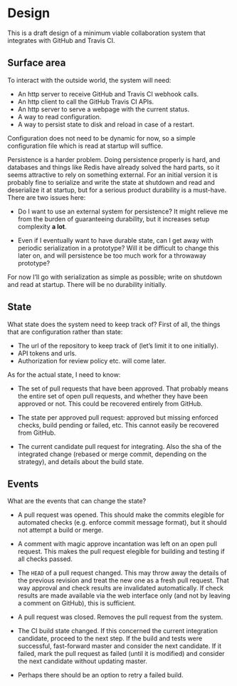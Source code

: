 # Design

This is a draft design of a minimum viable collaboration system that integrates
with GitHub and Travis CI.

## Surface area

To interact with the outside world, the system will need:

 * An http server to receive GitHub and Travis CI webhook calls.
 * An http client to call the GitHub Travis CI APIs.
 * An http server to serve a webpage with the current status.
 * A way to read configuration.
 * A way to persist state to disk and reload in case of a restart.

Configuration does not need to be dynamic for now, so a simple configuration
file which is read at startup will suffice.

Persistence is a harder problem. Doing persistence properly is hard, and
databases and things like Redis have already solved the hard parts, so it seems
attractive to rely on something external. For an initial version it is probably
fine to serialize and write the state at shutdown and read and deserialize it at
startup, but for a serious product durability is a must-have. There are two
issues here:

 * Do I want to use an external system for persistence? It might relieve me from
   the burden of guaranteeing durability, but it increases setup complexity
   **a lot**.

 * Even if I eventually want to have durable state, can I get away with
   periodic serialization in a prototype? Will it be difficult to change this
   later on, and will persistence be too much work for a throwaway prototype?

For now I’ll go with serialization as simple as possible; write on shutdown and
read at startup. There will be no durability initially.

## State

What state does the system need to keep track of? First of all, the things that
are configuration rather than state:

 * The url of the repository to keep track of (let’s limit it to one initially).
 * API tokens and urls.
 * Authorization for review policy etc. will come later.

As for the actual state, I need to know:

 * The set of pull requests that have been approved. That probably means the
   entire set of open pull requests, and whether they have been approved or not.
   This could be recovered entirely from GitHub.

 * The state per approved pull request: approved but missing enforced checks,
   build pending or failed, etc. This cannot easily be recovered from GitHub.

 * The current candidate pull request for integrating. Also the sha of the
   integrated change (rebased or merge commit, depending on the strategy), and
   details about the build state.

## Events

What are the events that can change the state?

 * A pull request was opened. This should make the commits elegible for
   automated checks (e.g. enforce commit message format), but it should not
   attempt a build or merge.

 * A comment with magic approve incantation was left on an open pull request.
   This makes the pull request elegible for building and testing if all checks
   passed.

 * The `HEAD` of a pull request changed. This may throw away the details of the
   previous revision and treat the new one as a fresh pull request. That way
   approval and check results are invalidated automatically. If check results
   are made available via the web interface only (and not by leaving a comment
   on GitHub), this is sufficient.

 * A pull request was closed. Removes the pull request from the system.

 * The CI build state changed. If this concerned the current integration
   candidate, proceed to the next step. If the build and tests were successful,
   fast-forward master and consider the next candidate. If it failed, mark the
   pull request as failed (until it is modified) and consider the next candidate
   without updating master.

 * Perhaps there should be an option to retry a failed build.
